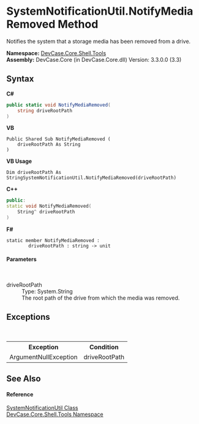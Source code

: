 # SystemNotificationUtil.NotifyMediaRemoved Method 
 

Notifies the system that a storage media has been removed from a drive.

**Namespace:**&nbsp;<a href="N_DevCase_Core_Shell_Tools">DevCase.Core.Shell.Tools</a><br />**Assembly:**&nbsp;DevCase.Core (in DevCase.Core.dll) Version: 3.3.0.0 (3.3)

## Syntax

**C#**<br />
``` C#
public static void NotifyMediaRemoved(
	string driveRootPath
)
```

**VB**<br />
``` VB
Public Shared Sub NotifyMediaRemoved ( 
	driveRootPath As String
)
```

**VB Usage**<br />
``` VB Usage
Dim driveRootPath As StringSystemNotificationUtil.NotifyMediaRemoved(driveRootPath)
```

**C++**<br />
``` C++
public:
static void NotifyMediaRemoved(
	String^ driveRootPath
)
```

**F#**<br />
``` F#
static member NotifyMediaRemoved : 
        driveRootPath : string -> unit 

```


#### Parameters
&nbsp;<dl><dt>driveRootPath</dt><dd>Type: System.String<br />The root path of the drive from which the media was removed.</dd></dl>

## Exceptions
&nbsp;<table><tr><th>Exception</th><th>Condition</th></tr><tr><td>ArgumentNullException</td><td>driveRootPath</td></tr></table>

## See Also


#### Reference
<a href="T_DevCase_Core_Shell_Tools_SystemNotificationUtil">SystemNotificationUtil Class</a><br /><a href="N_DevCase_Core_Shell_Tools">DevCase.Core.Shell.Tools Namespace</a><br />